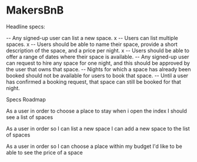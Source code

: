 # MakersBnB

Headline specs: 

-- Any signed-up user can list a new space. x
-- Users can list multiple spaces. x
-- Users should be able to name their space, provide a short description of the space, and a price per night. x
-- Users should be able to offer a range of dates where their space is available. 
-- Any signed-up user can request to hire any space for one night, and this should be approved by the user that owns that space.
-- Nights for which a space has already been booked should not be available for users to book that space.
-- Until a user has confirmed a booking request, that space can still be booked for that night.


Specs Roadmap

As a user
in order to choose a place to stay
when i open the index I should see a list of spaces

As a user
in order so I can list a new space
I can add a new space to the list of spaces

As a user
in order so I can choose a place within my budget
I'd like to be able to see the price of a space
